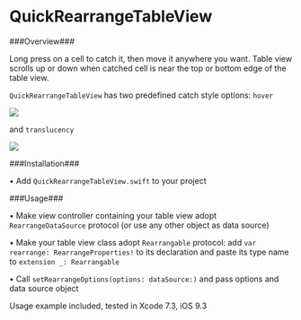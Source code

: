 # QuickRearrangeTableView

###Overview###

Long press on a cell to catch it, then move it anywhere you want. Table view scrolls up or down when catched cell is near the top or bottom edge of the table view.

```QuickRearrangeTableView``` has two predefined catch style options: ```hover```

![](https://cloud.githubusercontent.com/assets/8558017/8571784/5d9084f4-2591-11e5-8cc1-9a4011bc41dc.gif)

and ```translucency```

![](https://cloud.githubusercontent.com/assets/8558017/8571783/5d8ff2b4-2591-11e5-8110-ae945c43cccd.gif)

###Installation###

• Add ```QuickRearrangeTableView.swift``` to your project

###Usage###

• Make view controller containing your table view adopt ```RearrangeDataSource``` protocol (or use any other object as data source)

• Make your table view class adopt ```Rearrangable``` protocol: add ```var rearrange: RearrangeProperties!``` to its declaration and paste its type name to ```extension _: Rearrangable```

• Call ```setRearrangeOptions(options: dataSource:)``` and pass options and data source object

Usage example included, tested in Xcode 7.3, iOS 9.3
